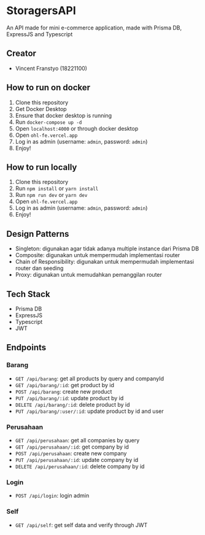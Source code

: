 # StoragersAPI
An API made for mini e-commerce application, made with Prisma DB, ExpressJS and Typescript

## Creator
- Vincent Franstyo (18221100)

## How to run on docker
1. Clone this repository
2. Get Docker Desktop
3. Ensure that docker desktop is running
4. Run `docker-compose up -d`
5. Open `localhost:4000` or through docker desktop
6. Open `ohl-fe.vercel.app`
7. Log in as admin (username: `admin`, password: `admin`)
8. Enjoy!


## How to run locally
1. Clone this repository
2. Run `npm install` or `yarn install`
3. Run `npm run dev` or `yarn dev`
4. Open `ohl-fe.vercel.app`
5. Log in as admin (username: `admin`, password: `admin`)
6. Enjoy!

## Design Patterns
- Singleton: digunakan agar tidak adanya multiple instance dari Prisma DB
- Composite: digunakan untuk mempermudah implementasi router
- Chain of Responsibility: digunakan untuk mempermudah implementasi router dan seeding
- Proxy: digunakan untuk memudahkan pemanggilan router

## Tech Stack
- Prisma DB
- ExpressJS
- Typescript
- JWT

## Endpoints
### Barang
- `GET /api/barang`: get all products by query and companyId
- `GET /api/barang/:id`: get product by id
- `POST /api/barang`: create new product
- `PUT /api/barang/:id`: update product by id
- `DELETE /api/barang/:id`: delete product by id
- `PUT /api/barang/:user/:id`: update product by id and user

### Perusahaan
- `GET /api/perusahaan`: get all companies by query
- `GET /api/perusahaan/:id`: get company by id
- `POST /api/perusahaan`: create new company
- `PUT /api/perusahaan/:id`: update company by id
- `DELETE /api/perusahaan/:id`: delete company by id

### Login
- `POST /api/login`: login admin

### Self
- `GET /api/self`: get self data and verify through JWT



